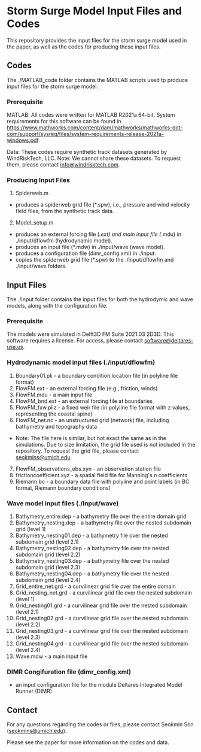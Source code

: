 # Storm Surge Model Input Files and Codes

This repository provides the input files for the storm surge model used in the paper, as well as the codes for producing these input files.


## Codes

The ./MATLAB_code folder contains the MATLAB scripts used tp produce input files for the storm surge model.

### Prerequisite

MATLAB: 
All codes were written for MATLAB R2021a 64-bit. System requirements for this software can be found in https://www.mathworks.com/content/dam/mathworks/mathworks-dot-com/support/sysreq/files/system-requirements-release-2021a-windows.pdf.

Data:
These codes require synthetic track datasets generated by WindRiskTech, LLC.
Note: We cannot share these datasets. To request them, please contact info@windrisktech.com.

### Producing Input Files

1. Spiderweb.m
- produces a spiderweb grid file (*.spw), i.e., pressure and wind velocity field files, from the synthetic track data.
2. Model_setup.m
- produces an external forcing file (*.ext) and main input file (*.mdu) in ./input/dflowfm (hydrodynamic model).
- produces an input file (*.mdw) in ./input/wave (wave model).
- produces a configuration file (dimr_config.xml) in ./input.
- copies the spiderweb grid file (*.spw) to the ./input/dflowfm and ./input/wave folders.


## Input Files

The ./input folder contains the input files for both the hydrodymic and wave models, along with the configuration file.

### Prerequisite

The models were simulated in Delft3D FM Suite 2021.03 2D3D. This software requires a license. For access, please contact software@deltares-usa.us.

### Hydrodynamic model input files (./input/dflowfm)

1. Boundary01.pli - a boundary condition location file (in polyline file format)
2. FlowFM.ext - an external forcing file (e.g., friction, winds)
3. FlowFM.mdu - a main input file
4. FlowFM_bnd.ext - an external forcing file at boundaries
5. FlowFM_fxw.pliz - a fixed weir file (in polyline file format with z values, representing the coastal spine)
6. FlowFM_net.nc - an unstructured grid (network) file, including bathymetry and topography data
* Note: The file here is similar, but not exact the same as in the simulations. Due to size limitation, the grid file used is not included in the repository.
To request the grid file, please contact seokmins@umich.edu.
7. FlowFM_observations_obs.xyn - an observation station file
8. frictioncoefficient.xyz - a spatial field file for Manning's n coefficients
9. Riemann.bc - a boundary data file with polyline and point labels (in BC format, Riemann boundary conditions)

### Wave model input files (./input/wave)

1. Bathymetry_entire.dep - a bathymetry file over the entire domain grid 
2. Bathymetry_nesting.dep - a bathymetry file over the nested subdomain grid (level 1)
3. Bathymetry_nesting01.dep - a bathymetry file over the nested subdomain grid (level 2.1)
4. Bathymetry_nesting02.dep - a bathymetry file over the nested subdomain grid (level 2.2)
5. Bathymetry_nesting03.dep - a bathymetry file over the nested subdomain grid (level 2.3)
6. Bathymetry_nesting04.dep - a bathymetry file over the nested subdomain grid (level 2.4)
7. Grid_entire_net.grd - a curvilinear grid file over the entire domain
8. Grid_nesting_net.grd - a curvilinear grid file over the nested subdomain (level 1)
9. Grid_nesting01.grd - a curvilinear grid file over the nested subdomain (level 2.1)
10. Grid_nesting02.grd - a curvilinear grid file over the nested subdomain (level 2.2)
11. Grid_nesting03.grd - a curvilinear grid file over the nested subdomain (level 2.3)
12. Grid_nesting04.grd - a curvilinear grid file over the nested subdomain (level 2.4)
13. Wave.mdw - a main input file 

### DIMR Congifuration file (dimr_config.xml)
- an input configuration file for the module Deltares Integrated Model Runner (DIMR)


## Contact

For any questions regarding the codes or files, please contact Seokmin Son (seokmins@umich.edu).

Please see the paper for more information on the codes and data.




